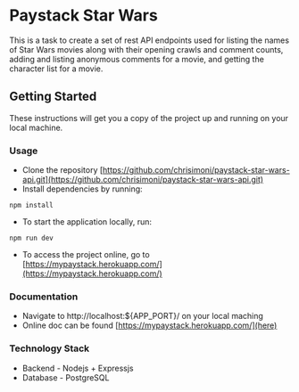 # Paystack Star Wars

This is a task to create a set of rest API endpoints used for listing the names of Star Wars movies along with their opening crawls and comment counts, adding and listing anonymous comments for a movie, and getting the character list for a movie.

## Getting Started

These instructions will get you a copy of the project up and running on your local machine. 

### Usage

* Clone the repository [https://github.com/chrisimoni/paystack-star-wars-api.git](https://github.com/chrisimoni/paystack-star-wars-api.git)
* Install dependencies by running:
```shell
npm install
```
* To start the application locally, run:
```shell
npm run dev
```
* To access the project online, go to [https://mypaystack.herokuapp.com/](https://mypaystack.herokuapp.com/)

### Documentation
* Navigate to http://localhost:${APP_PORT}/ on your local maching
* Online doc can be found [https://mypaystack.herokuapp.com/](here)


### Technology Stack

* Backend - Nodejs + Expressjs
* Database - PostgreSQL

 


